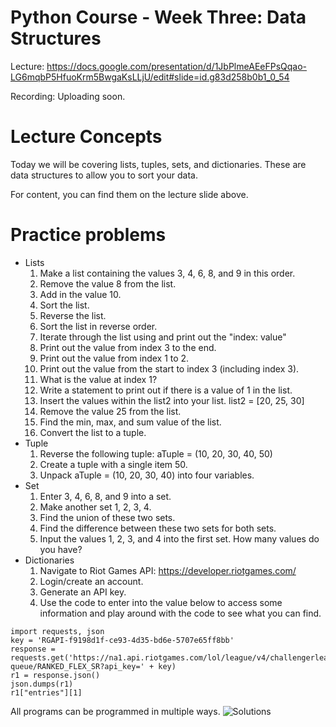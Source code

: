 # Python Course - Week Three: Data Structures
Lecture: https://docs.google.com/presentation/d/1JbPlmeAEeFPsQqao-LG6mqbP5HfuoKrm5BwgaKsLLjU/edit#slide=id.g83d258b0b1_0_54

Recording: Uploading soon.


# Lecture Concepts
Today we will be covering lists, tuples, sets, and dictionaries. These are data structures to allow you to
sort your data.

For content, you can find them on the lecture slide above.


# Practice problems
* Lists
  1. Make a list containing the values 3, 4, 6, 8, and 9 in this order.
  2. Remove the value 8 from the list.
  3. Add in the value 10.
  4. Sort the list.
  5. Reverse the list.
  6. Sort the list in reverse order.
  7. Iterate through the list using and print out the "index: value"
  8. Print out the value from index 3 to the end.
  9. Print out the value from index 1 to 2.
  10. Print out the value from the start to index 3 (including index 3).
  11. What is the value at index 1?
  12. Write a statement to print out if there is a value of 1 in the list.
  13. Insert the values within the list2 into your list. list2 = [20, 25, 30]
  14. Remove the value 25 from the list.
  15. Find the min, max, and sum value of the list.
  17. Convert the list to a tuple.
* Tuple
  1. Reverse the following tuple: aTuple = (10, 20, 30, 40, 50)
  2. Create a tuple with a single item 50.
  3. Unpack aTuple = (10, 20, 30, 40) into four variables.
* Set
  1. Enter 3, 4, 6, 8, and 9 into a set.
  2. Make another set 1, 2, 3, 4.
  3. Find the union of these two sets.
  4. Find the difference between these two sets for both sets.
  5. Input the values 1, 2, 3, and 4 into the first set. How many values do you have?
* Dictionaries
  1. Navigate to Riot Games API: https://developer.riotgames.com/
  2. Login/create an account.
  3. Generate an API key.
  4. Use the code to enter into the value below to access some information and play around with the code to see what you can find.

```
import requests, json
key = 'RGAPI-f9198d1f-ce93-4d35-bd6e-5707e65ff8bb'
response = requests.get('https://na1.api.riotgames.com/lol/league/v4/challengerleagues/by-queue/RANKED_FLEX_SR?api_key=' + key)
r1 = response.json()
json.dumps(r1)
r1["entries"][1]
```

All programs can be programmed in multiple ways. ![Solutions](https://github.com/ktptran/pcm_functions/blob/master/python_workshops/intro_python/Workshop%203%20-%20Data%20Structures/Practice%20Problems.ipynb)
